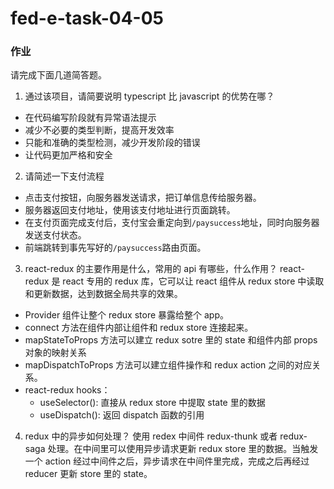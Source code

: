 # fed-e-task-04-05
### 作业
请完成下面几道简答题。

1. 通过该项目，请简要说明 typescript 比 javascript 的优势在哪？
  - 在代码编写阶段就有异常语法提示
  - 减少不必要的类型判断，提高开发效率
  - 只能和准确的类型检测，减少开发阶段的错误
  - 让代码更加严格和安全

2. 请简述一下支付流程
  - 点击支付按钮，向服务器发送请求，把订单信息传给服务器。 
  - 服务器返回支付地址，使用该支付地址进行页面跳转。
  - 在支付页面完成支付后，支付宝会重定向到`/paysuccess`地址，同时向服务器发送支付状态。
  - 前端跳转到事先写好的`/paysuccess`路由页面。

3. react-redux 的主要作用是什么，常用的 api 有哪些，什么作用？
  react-redux 是 react 专用的 redux 库，它可以让 react 组件从 redux store 中读取和更新数据，达到数据全局共享的效果。

  - Provider 组件让整个 redux store 暴露给整个 app。
  - connect 方法在组件内部让组件和 redux store 连接起来。
  - mapStateToProps 方法可以建立 redux sotre 里的 state 和组件内部 props 对象的映射关系
  - mapDispatchToProps 方法可以建立组件操作和 redux action 之间的对应关系。
  - react-redux hooks：
    - useSelector(): 直接从 redux store 中提取 state 里的数据
    - useDispatch(): 返回 dispatch 函数的引用

4. redux 中的异步如何处理？
  使用 redex 中间件 redux-thunk 或者 redux-saga 处理。在中间里可以使用异步请求更新 redux store 里的数据。当触发一个 action 经过中间件之后，异步请求在中间件里完成，完成之后再经过 reducer 更新 store 里的 state。